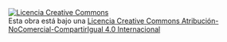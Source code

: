 
<a rel="license" href="http://creativecommons.org/licenses/by-nc-sa/4.0/">
  <img alt="Licencia Creative Commons" style="border-width:0" src="https://i.creativecommons.org/l/by-nc-sa/4.0/88x31.png" />
</a>
<br/>Esta obra está bajo una 
<a rel="license" href="http://creativecommons.org/licenses/by-nc-sa/4.0/">
  Licencia Creative Commons Atribución-NoComercial-CompartirIgual 4.0 Internacional
</a>
